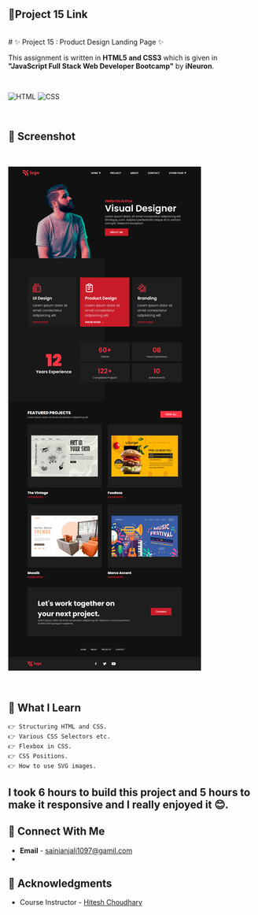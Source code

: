 ## 🔗Project 15 Link

<br>
# ✨ Project 15 : Product Design Landing Page ✨

This assignment is written in **HTML5 and CSS3** which is given in **"JavaScript Full Stack Web Developer Bootcamp"** by **iNeuron**.

<br>

![HTML](https://img.shields.io/badge/html5%20-%23E34F26.svg?&style=for-the-badge&logo=html5&logoColor=white) ![CSS](https://img.shields.io/badge/css3%20-%231572B6.svg?&style=for-the-badge&logo=css3&logoColor=white)

<br>

## 📌 Screenshot

<br>

![Screenshot](./asset/screenshot.png "Template Screenshot")

<br>

## 📌 What I Learn

    👉 Structuring HTML and CSS.
    👉 Various CSS Selectors etc.
    👉 Flexbox in CSS.
    👉 CSS Positions.
    👉 How to use SVG images.

## I took 6 hours to build this project and 5 hours to make it responsive and I really enjoyed it 😊.

## 💬 Connect With Me

- **Email** - sainianjali1097@gamil.com
-

## 📌 Acknowledgments

- Course Instructor - [Hitesh Choudhary](https://github.com/hiteshchoudhary)
